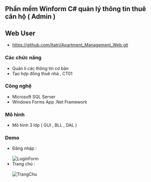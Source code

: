 ## Phần mềm Winform C# quản lý thông tin thuê căn hộ ( Admin ) 

## Web User 
- https://github.com/Itatri/Apartment_Management_Web.git

### Các chức năng

- Quản lí các thông tin cơ bản  
- Tạo hợp đồng thuê nhà , CT01



### Công nghệ

- Microsoft SQL Server
- Windows Forms App .Net Framework

### Mô hình 

- Mô hình 3 lớp ( GUI , BLL , DAL )


### Demo
- Đăng nhập : <br>  <br>
![LoginForm](https://github.com/user-attachments/assets/ce642402-b15b-49cb-8cec-8be6899ad2c7)
- Trang chủ :  <br>  <br>
![TrangChu](https://github.com/user-attachments/assets/f0fc303e-569f-4deb-b70b-867d7bd5c6a1)


